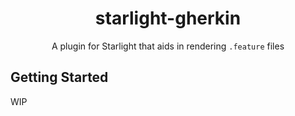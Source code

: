 <div align="center">

# starlight-gherkin

A plugin for Starlight that aids in rendering `.feature` files

</div>

## Getting Started

WIP
